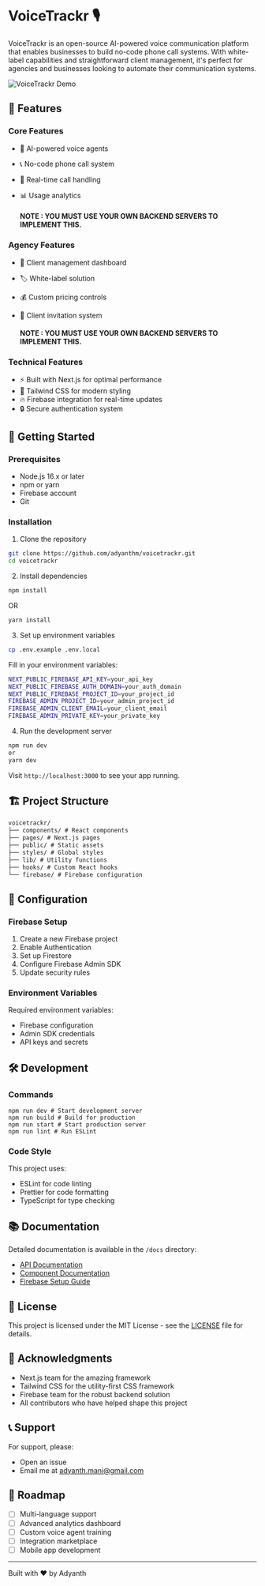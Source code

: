 # VoiceTrackr 🎙️

VoiceTrackr is an open-source AI-powered voice communication platform that enables businesses to build no-code phone call systems. With white-label capabilities and straightforward client management, it&apos;s perfect for agencies and businesses looking to automate their communication systems.

![VoiceTrackr Demo](demo.gif)

## 🌟 Features

### Core Features

- 🤖 AI-powered voice agents
- 📞 No-code phone call system
- 🔄 Real-time call handling
- 📊 Usage analytics

  #### NOTE : YOU MUST USE YOUR OWN BACKEND SERVERS TO IMPLEMENT THIS.

### Agency Features

- 👥 Client management dashboard
- 🏷️ White-label solution
- 💰 Custom pricing controls
- 📧 Client invitation system

  #### NOTE : YOU MUST USE YOUR OWN BACKEND SERVERS TO IMPLEMENT THIS.

### Technical Features

- ⚡ Built with Next.js for optimal performance
- 🎨 Tailwind CSS for modern styling
- 🔥 Firebase integration for real-time updates
- 🔒 Secure authentication system

## 🚀 Getting Started

### Prerequisites

- Node.js 16.x or later
- npm or yarn
- Firebase account
- Git

### Installation

1. Clone the repository

```bash
git clone https://github.com/adyanthm/voicetrackr.git
cd voicetrackr
```

2. Install dependencies

```bash
npm install
```

OR

```bash
yarn install
```

3. Set up environment variables

```bash
cp .env.example .env.local
```

Fill in your environment variables:

```bash
NEXT_PUBLIC_FIREBASE_API_KEY=your_api_key
NEXT_PUBLIC_FIREBASE_AUTH_DOMAIN=your_auth_domain
NEXT_PUBLIC_FIREBASE_PROJECT_ID=your_project_id
FIREBASE_ADMIN_PROJECT_ID=your_admin_project_id
FIREBASE_ADMIN_CLIENT_EMAIL=your_client_email
FIREBASE_ADMIN_PRIVATE_KEY=your_private_key
```

4. Run the development server

```bash
npm run dev
or
yarn dev
```

Visit `http://localhost:3000` to see your app running.

## 🏗️ Project Structure

```txt
voicetrackr/
├── components/ # React components
├── pages/ # Next.js pages
├── public/ # Static assets
├── styles/ # Global styles
├── lib/ # Utility functions
├── hooks/ # Custom React hooks
└── firebase/ # Firebase configuration
```

## 🔧 Configuration

### Firebase Setup

1. Create a new Firebase project
2. Enable Authentication
3. Set up Firestore
4. Configure Firebase Admin SDK
5. Update security rules

### Environment Variables

Required environment variables:

- Firebase configuration
- Admin SDK credentials
- API keys and secrets

## 🛠️ Development

### Commands

```
npm run dev # Start development server
npm run build # Build for production
npm run start # Start production server
npm run lint # Run ESLint
```

### Code Style

This project uses:

- ESLint for code linting
- Prettier for code formatting
- TypeScript for type checking

## 📚 Documentation

Detailed documentation is available in the `/docs` directory:

- [API Documentation](docs/api.md)
- [Component Documentation](docs/components.md)
- [Firebase Setup Guide](docs/firebase-setup.md)

## 📄 License

This project is licensed under the MIT License - see the [LICENSE](LICENSE) file for details.

## 🙏 Acknowledgments

- Next.js team for the amazing framework
- Tailwind CSS for the utility-first CSS framework
- Firebase team for the robust backend solution
- All contributors who have helped shape this project

## 📞 Support

For support, please:

- Open an issue
- Email me at adyanth.mani@gmail.com

## 🔮 Roadmap

- [ ] Multi-language support
- [ ] Advanced analytics dashboard
- [ ] Custom voice agent training
- [ ] Integration marketplace
- [ ] Mobile app development

---

Built with ❤️ by Adyanth
